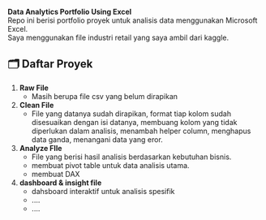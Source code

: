 **Data Analytics Portfolio Using Excel**  
Repo ini berisi portfolio proyek untuk analisis data menggunakan Microsoft Excel.  
Saya menggunakan file industri retail yang saya ambil dari kaggle.

## 🗂️ Daftar Proyek
1. **Raw File**
   - Masih berupa file csv yang belum dirapikan
2. **Clean File**
   - File yang datanya sudah dirapikan, format tiap kolom sudah disesuaikan dengan isi datanya, membuang kolom yang tidak diperlukan dalam analisis, menambah helper column, menghapus data ganda, menangani data yang eror.
3. **Analyze FIle**
   - File yang berisi hasil analisis berdasarkan kebutuhan bisnis.
   - membuat pivot table untuk data analisis utama.
   - membuat DAX
4. **dashboard & insight file**
   - dahsboard interaktif untuk analisis spesifik
   - ....
   - ....
